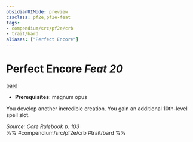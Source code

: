 ```yaml
---
obsidianUIMode: preview
cssclass: pf2e,pf2e-feat
tags:
- compendium/src/pf2e/crb
- trait/bard
aliases: ["Perfect Encore"]
---
```

# Perfect Encore  *Feat 20*  
[bard](../../rules/traits/bard.md)  

- **Prerequisites**: magnum opus

You develop another incredible creation. You gain an additional 10th-level spell slot.

*Source: Core Rulebook p. 103*  
%% #compendium/src/pf2e/crb #trait/bard %%